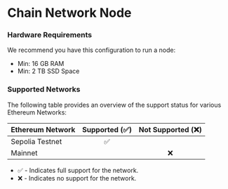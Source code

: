 # Chain Network Node

### Hardware Requirements

We recommend you have this configuration to run a node:

- Min: 16 GB RAM
- Min: 2 TB SSD Space

### Supported Networks

The following table provides an overview of the support status for various Ethereum Networks:

| Ethereum Network | Supported (✅) | Not Supported (❌) |
|:-----------------|:--------------:|:------------------:|
| Sepolia Testnet  |       ✅       |                    |
| Mainnet          |                |         ❌         |

- ✅ - Indicates full support for the network.
- ❌ - Indicates no support for the network.

